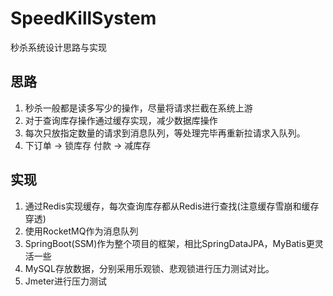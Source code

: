 # SpeedKillSystem
秒杀系统设计思路与实现
## 思路
1. 秒杀一般都是读多写少的操作，尽量将请求拦截在系统上游  
2. 对于查询库存操作通过缓存实现，减少数据库操作
3. 每次只放指定数量的请求到消息队列，等处理完毕再重新拉请求入队列。
4. 下订单 -> 锁库存 付款 -> 减库存
## 实现
1. 通过Redis实现缓存，每次查询库存都从Redis进行查找(注意缓存雪崩和缓存穿透)
2. 使用RocketMQ作为消息队列
3. SpringBoot(SSM)作为整个项目的框架，相比SpringDataJPA，MyBatis更灵活一些
4. MySQL存放数据，分别采用乐观锁、悲观锁进行压力测试对比。
5. Jmeter进行压力测试
